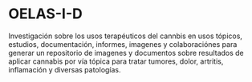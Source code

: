# OELAS-I-D
Investigación sobre los usos terapéuticos del cannbis en usos tópicos, estudios, documentación, informes, imagenes y colaboraciónes para generar un repositorio de imagenes y documentos sobre resultados de aplicar cannabis por vía tópica para tratar tumores, dolor, artritis, inflamación y diversas patologías. 
